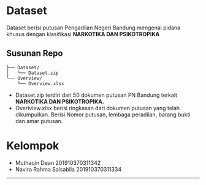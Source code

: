 # Dataset 

Dataset berisi putusan Pengadilan Negeri Bandung mengenai pidana khusus dengan klasifikasi **NARKOTIKA DAN PSIKOTROPIKA**

## Susunan Repo

```
├── Dataset/
│   └── Dataset.zip
└── Overview/
    └── Overview.xlsx
```

- Dataset.zip terdiri dari 50 dokumen putusan PN Bandung terkait **NARKOTIKA DAN PSIKOTROPIKA.**
- Overiview.xlsx berisi ringkasan dari dokumen putusan yang telah dikumpulkan. Berisi Nomor putusan, lembaga peradilan, barang bukti dan amar putusan.
  

# Kelompok
- Muthaqin Dean                 201910370311342
- Navira Rahma Salsabila        201910370311334

---
